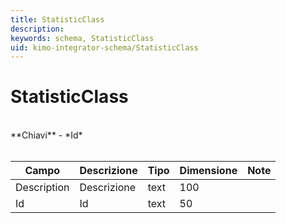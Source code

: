 ```yaml
---
title: StatisticClass
description:
keywords: schema, StatisticClass
uid: kimo-integrator-schema/StatisticClass
---
```


# StatisticClass

<br>
**Chiavi**
- *Id*
<br><br>

| Campo | Descrizione | Tipo | Dimensione | Note |
| --- | --- | --- | --- | --- |
| Description | Descrizione | text | 100 |  |
| Id | Id | text | 50 |  |

